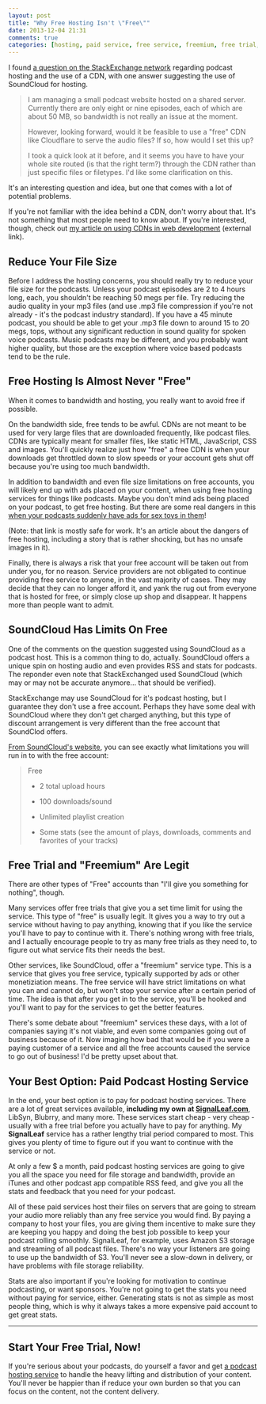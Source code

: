 ```yaml
---
layout: post
title: "Why Free Hosting Isn't \"Free\""
date: 2013-12-04 21:31
comments: true
categories: [hosting, paid service, free service, freemium, free trial, cdn]
---
```


I found [a question on the StackExchange network](http://webmasters.stackexchange.com/questions/52046/podcast-site-serve-audio-files-with-cdn/55791)
regarding podcast hosting and the use of a CDN, with one answer 
suggesting the use of SoundCloud for hosting.

> I am managing a small podcast website hosted on a shared server. Currently there are only eight or nine episodes, each of which are about 50 MB, so bandwidth is not really an issue at the moment.
> 
> However, looking forward, would it be feasible to use a "free" CDN like Cloudflare to serve the audio files? If so, how would I set this up?
> 
> I took a quick look at it before, and it seems you have to have your whole site routed (is that the right term?) through the CDN rather than just specific files or filetypes. I'd like some clarification on this.

It's an interesting question and idea, but one that
comes with a lot of potential problems.

<!-- more -->

If you're not familiar with the idea behind a CDN, don't
worry about that. It's not something that most people need to
know about. If you're interested, though, check out 
[my article on using CDNs in web development](http://www.kendoui.com/blogs/teamblog/posts/13-11-07/know-when-to-cdn.aspx) (external link).

## Reduce Your File Size

Before I address the hosting concerns, you should really try 
to reduce your file size for the podcasts. Unless your podcast 
episodes are 2 to 4 hours long, each, you shouldn't be 
reaching 50 megs per file. Try reducing the audio quality in 
your mp3 files (and use .mp3 file compression if you're not 
already - it's the podcast industry standard). If you have a 
45 minute podcast, you should be able to get your .mp3 file 
down to around 15 to 20 megs, tops, without any significant 
reduction in sound quality for spoken voice podcasts. Music 
podcasts may be different, and you probably want higher 
quality, but those are the exception where voice based 
podcasts tend to be the rule.

## Free Hosting Is Almost Never "Free"

When it comes to bandwidth and hosting, you really want to 
avoid free if possible.

On the bandwidth side, free tends to be awful. CDNs are not 
meant to be used for very large files that are downloaded 
frequently, like podcast files. CDNs are typically meant for 
smaller files, like static HTML, JavaScript, CSS and images. 
You'll quickly realize just how "free" a free CDN is when 
your downloads get throttled down to slow speeds or your 
account gets shut off because you're using too much bandwidth.

In addition to bandwidth and even file size limitations on 
free accounts, you will likely end up with ads placed on your 
content, when using free hosting services for things like 
podcasts. Maybe you don't mind ads being placed on your 
podcast, to get free hosting. But there are some real dangers 
in this [when your podcasts suddenly have ads for sex toys in them](http://schoolofpodcasting.com/how-to-avoid-vibrator-commercials-on-your-podcast-say-no-to-free-media-hosting/)! 

(Note: that link is mostly safe for work. It's an article 
about the dangers of free hosting, including a story that 
is rather shocking, but has no unsafe images in it).

Finally, there is always a risk that your free account will 
be taken out from under you, for no reason. Service providers 
are not obligated to continue providing free service to 
anyone, in the vast majority of cases. They may decide that 
they can no longer afford it, and yank the rug out from 
everyone that is hosted for free, or simply close up shop and 
disappear. It happens more than people want to admit. 

## SoundCloud Has Limits On Free

One of the comments on the question suggested using SoundCloud
as a podcast host. This is a common thing to do, actually. 
SoundCloud offers a unique spin on hosting audio and even
provides RSS and stats for podcasts. The reponder even note
that StackExchanged used SoundCloud (which may or may not
be accurate anymore... that should be verified). 

StackExchange may use SoundCloud for it's podcast hosting, 
but I guarantee they don't use a free account. Perhaps they 
have some deal with SoundCloud where they don't get charged 
anything, but this type of discount arrangement is very 
different than the free account that SoundClod offers. 

[From SoundCloud's website](http://help.soundcloud.com/customer/portal/articles/247820-what-s-the-difference-between-each-subscription-level-), 
you can see exactly what limitations you will run in to with 
the free account:

> 
> Free
>
> - 2 total upload hours
>
> - 100 downloads/sound
>
> - Unlimited playlist creation
>
> - Some stats (see the amount of plays, downloads, comments and favorites of your tracks)

## Free Trial and "Freemium" Are Legit

There are other types of "Free" accounts than "I'll give you
something for nothing", though. 

Many services offer free trials
that give you a set time limit for using the service. This 
type of "free" is usually legit. It gives you a way to try
out a service without having to pay anything, knowing that
if you like the service you'll have to pay to continue with
it. There's nothing wrong with free trials, and I actually
encourage people to try as many free trials as they need to,
to figure out what service fits their needs the best.

Other services, like SoundCloud, offer a "freemium" service
type. This is a service that gives you free service, typically
supported by ads or other monetiziation means. The free
service will have strict limitations on what you can and
cannot do, but won't stop your service after a certain period
of time. The idea is that after you get in to the service,
you'll be hooked and you'll want to pay for the services to
get the better features.

There's some debate about "freemium" services these days, with
a lot of companies saying it's not viable, and even some
companies going out of business because of it. Now imaging
how bad that would be if you were a paying customer of a
service and all the free accounts caused the service to go
out of business! I'd be pretty upset about that.

## Your Best Option: Paid Podcast Hosting Service

In the end, your best option is to pay for podcast hosting 
services. There are a lot of great services available, 
**including my own at [SignalLeaf.com](http://signalleaf.com)**, 
LibSyn, Blubrry, and many more. These services start cheap - 
very cheap - usually with a free trial before you actually 
have to pay for anything. My **SignalLeaf** service has a 
rather lengthy trial period compared to most. This gives you 
plenty of time to figure out if you want to continue with the 
service or not. 

At only a few $ a month, paid podcast hosting services are 
going to give you all the space you need for file storage and 
bandwidth, provide an iTunes and other podcast app compatible 
RSS feed, and give you all the stats and feedback that you 
need for your podcast. 

All of these paid services host their files on servers that 
are going to stream your audio more reliably than any free 
service you would find. By paying a company to host your 
files, you are giving them incentive to make sure they are 
keeping you happy and doing the best job possible to keep 
your podcast rolling smoothly. SignalLeaf, for example, 
uses Amazon S3 storage and streaming of all podcast files. 
There's no way your listeners are going to use up the 
bandwidth of S3. You'll never see a slow-down in delivery, 
or have problems with file storage reliability.

Stats are also important if you're looking for motivation 
to continue podcasting, or want sponsors. You're not going 
to get the stats you need without paying for service, either. 
Generating stats is not as simple as most people thing, which 
is why it always takes a more expensive paid account to get 
great stats. 

---

## Start Your Free Trial, Now!

If you're serious about your podcasts, do yourself a favor 
and get [a podcast hosting service](http://signalleaf.com) to 
handle the heavy lifting and distribution of your content. 
You'll never be happier than if reduce your own burden so 
that you can focus on the content, not the content delivery.


